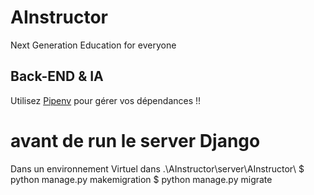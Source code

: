 # AInstructor
 Next Generation Education for everyone


## Back-END & IA
Utilisez [Pipenv](https://pipenv.pypa.io/en/latest/) pour gérer vos dépendances !!

# avant de run le server Django
Dans un environnement Virtuel
dans .\AInstructor\server\AInstructor\ 
$ python manage.py makemigration
$ python manage.py migrate